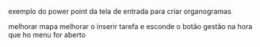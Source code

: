 exemplo do power point da tela de entrada para criar organogramas

melhorar mapa
melhorar o inserir tarefa
e esconde o botão gestão na hora que ho menu for aberto




